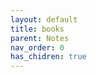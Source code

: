 ```yaml
---
layout: default
title: books 
parent: Notes
nav_order: 0 
has_chidren: true
---
```



<!-- - [Le Deuxième Sexe] -->